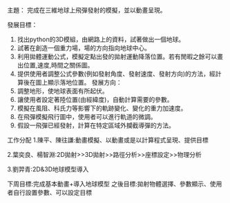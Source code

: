 主題：
完成在三維地球上飛彈發射的模擬，並以動畫呈現。

發展目標：
1. 找出python的3D模組，由網路上的資料，試著做出一個地球。
2. 試著在創造一個重力場，場的方向指向地球中心。
3. 利用拋體運動公式，模擬定點出發的拋射運動降落位置。若有閒暇之餘可以畫出位置,速度,時間之關係圖。
4. 提供使用者調整公式參數(例如發射角度、發射速度、發射方向)的方法，經計算後在圖上顯示落地位置。
發展方向：
1. 調整地形，使地球表面有所起伏。
2. 讓使用者設定著陸位置(由經緯度)，自動計算需要的參數。
3. 模擬在風阻、科氏力等影響下的軌跡變化、變化的重力加速度。
4. 在飛彈模擬飛行圖中，使用者可以進行軌道的微調。
5. 假設一飛彈已經發射，計算在特定區域外攔截導彈的方法。

工作分配
1.陳平、陳往謙:動畫模擬、以動畫或是以計算程式呈現、提供目標

2.葉奕良、楊智淵:2D拋射>>3D拋射>>路徑分析>>座標設定>>物理分析

3.劉羿青:2D&3D地球模型導入

下周目標:完成基本動畫+導入地球模型
之後目標:拋射物體選擇、參數顯示、使用者自行設置參數、可以設定目標
